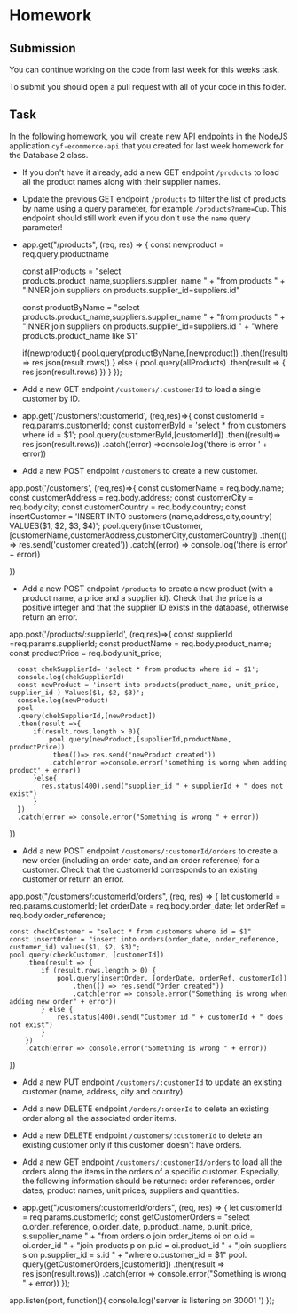 # Homework

## Submission

You can continue working on the code from last week for this weeks task.

To submit you should open a pull request with all of your code in this folder.

## Task

In the following homework, you will create new API endpoints in the NodeJS application `cyf-ecommerce-api` that you created for last week homework for the Database 2 class.

- If you don't have it already, add a new GET endpoint `/products` to load all the product names along with their supplier names.

- Update the previous GET endpoint `/products` to filter the list of products by name using a query parameter, for example `/products?name=Cup`. This endpoint should still work even if you don't use the `name` query parameter!
- app.get("/products", (req, res) => {
    const newproduct = req.query.productname
  
    const allProducts =
        "select products.product_name,suppliers.supplier_name " +
        "from products " +
        "INNER join suppliers on products.supplier_id=suppliers.id"
  
    const productByName =
        "select products.product_name,suppliers.supplier_name " +
        "from products " +
        "INNER join suppliers on products.supplier_id=suppliers.id " +
        "where products.product_name like $1"
  
    if(newproduct){
        pool.query(productByName,[newproduct])
             .then((result) => res.json(result.rows))
    } else {
        pool.query(allProducts)
            .then(result => {
                res.json(result.rows)
            })
    }
  });

- Add a new GET endpoint `/customers/:customerId` to load a single customer by ID.
- app.get('/customers/:customerId', (req,res)=>{
      const customerId = req.params.customerId;
      const customerById = 'select * from customers where id = $1';
      pool.query(customerById,[customerId])
      .then((result)=> res.json(result.rows))
      .catch((error) =>console.log('there is error ' + error))

- Add a new POST endpoint `/customers` to create a new customer.

app.post('/customers', (req,res)=>{
    const customerName = req.body.name;
    const customerAddress = req.body.address;
    const customerCity = req.body.city;
    const customerCountry = req.body.country;
    const insertCustomer = 'INSERT INTO customers (name,address,city,country) VALUES($1, $2, $3, $4)';
    pool.query(insertCustomer,[customerName,customerAddress,customerCity,customerCountry])
    .then(() => res.send('customer created'))
    .catch((error) => console.log('there is error' + error))

  })

- Add a new POST endpoint `/products` to create a new product (with a product name, a price and a supplier id). Check that the price is a positive integer and that the supplier ID exists in the database, otherwise return an error.

app.post('/products/:supplierId', (req,res)=>{
      const supplierId =req.params.supplierId;
      const productName = req.body.product_name;
      const productPrice = req.body.unit_price;
      
      const chekSupplierId= 'select * from products where id = $1';
      console.log(chekSupplierId)
      const newProduct = 'insert into products(product_name, unit_price, supplier_id ) Values($1, $2, $3)';
      console.log(newProduct)
      pool
      .query(chekSupplierId,[newProduct])
      .then(result =>{
          if(result.rows.length > 0){
              pool.query(newProduct,[supplierId,productName, productPrice])
              .then(()=> res.send('newProduct created'))
              .catch(error =>console.error('something is worng when adding product' + error))
          }else{
            res.status(400).send("supplier_id " + supplierId + " does not exist")
          }
      })
      .catch(error => console.error("Something is wrong " + error))
  })

- Add a new POST endpoint `/customers/:customerId/orders` to create a new order (including an order date, and an order reference) for a customer. Check that the customerId corresponds to an existing customer or return an error.

 app.post("/customers/:customerId/orders", (req, res) => {
    let customerId = req.params.customerId;
    let orderDate = req.body.order_date;
    let orderRef = req.body.order_reference;

    const checkCustomer = "select * from customers where id = $1"
    const insertOrder = "insert into orders(order_date, order_reference, customer_id) values($1, $2, $3)";
    pool.query(checkCustomer, [customerId])
        .then(result => {
            if (result.rows.length > 0) {
                pool.query(insertOrder, [orderDate, orderRef, customerId])
                    .then(() => res.send("Order created"))
                    .catch(error => console.error("Something is wrong when adding new order" + error))
            } else {
                res.status(400).send("Customer id " + customerId + " does not exist")
            }
        })
        .catch(error => console.error("Something is wrong " + error))
})


- Add a new PUT endpoint `/customers/:customerId` to update an existing customer (name, address, city and country).

- Add a new DELETE endpoint `/orders/:orderId` to delete an existing order along all the associated order items.

- Add a new DELETE endpoint `/customers/:customerId` to delete an existing customer only if this customer doesn't have orders.

- Add a new GET endpoint `/customers/:customerId/orders` to load all the orders along the items in the orders of a specific customer. Especially, the following information should be returned: order references, order dates, product names, unit prices, suppliers and quantities.
- app.get("/customers/:customerId/orders", (req, res) => {
    let customerId = req.params.customerId;
    const getCustomerOrders = "select o.order_reference, o.order_date, p.product_name, p.unit_price, s.supplier_name " +
        "from orders o join order_items oi on o.id = oi.order_id " +
        "join products p on p.id = oi.product_id " +
        "join suppliers s on p.supplier_id = s.id " +
        "where o.customer_id = $1"
        pool. query(getCustomerOrders,[customerId])
        .then(result => res.json(result.rows))
        .catch(error => console.error("Something is wrong " + error))
});



app.listen(port, function(){
    console.log('server is listening on 30001 ')
});
